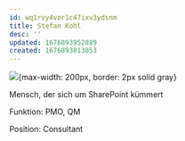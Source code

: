 ```yaml
---
id: wq1rvy4vor1c47ixv3ydsnm
title: Stefan Kohl
desc: ''
updated: 1676893952889
created: 1676893813053
---
```

![](/assets/images/2023-02-20-12-51-31.png){max-width: 200px, border: 2px solid gray}

Mensch, der sich um SharePoint kümmert

Funktion: PMO, QM

Position: Consultant